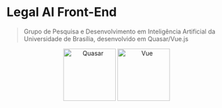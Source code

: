 # Legal AI Front-End

> Grupo de Pesquisa e Desenvolvimento em Inteligência Artificial da Universidade de Brasília, desenvolvido em Quasar/Vue.js

<p align="center">
  <a href="#"><img width="120" src="https://quasar-framework.org/images/quasar-logo-big.png" alt="Quasar"></a>
  <a href="#"><img width="120"  src="https://cdn-images-1.medium.com/max/1600/1*wqYF-8Dmh7LhtLkKfERc3Q.png" alt="Vue"></a>
</p>
